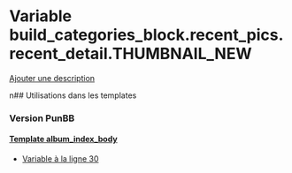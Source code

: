 # Variable build_categories_block.recent_pics.recent_detail.THUMBNAIL_NEW
[Ajouter une description](https://fa-tvars.appspot.com/build_categories_block.recent_pics.recent_detail.THUMBNAIL_NEW)

n## Utilisations dans les templates

### Version PunBB

#### [Template album_index_body](punbb/album_index_body.md)
* [Variable à la ligne 30](../punbb/album_index_body.tpl#L30)
